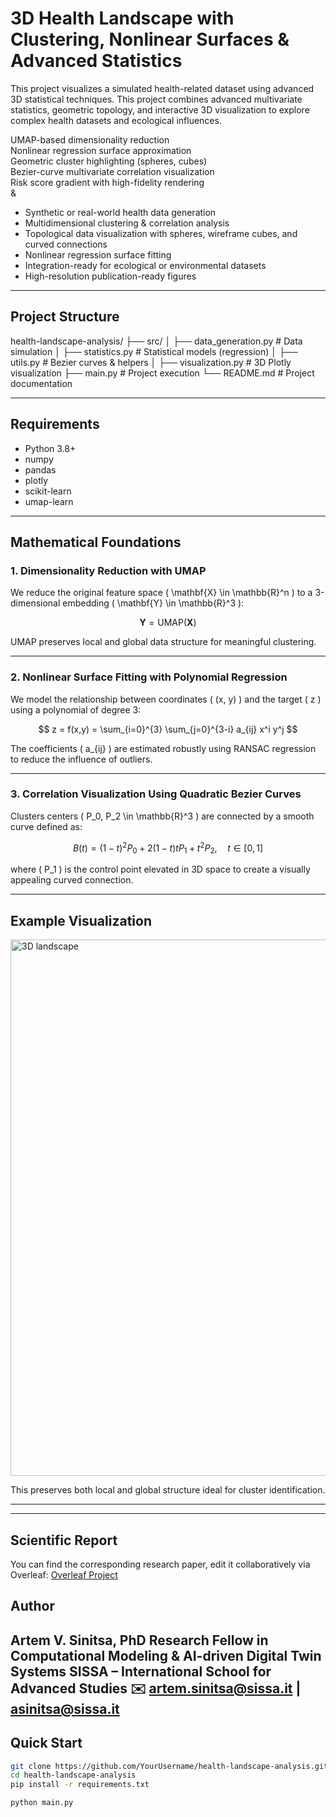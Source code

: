 #  3D Health Landscape with Clustering, Nonlinear Surfaces & Advanced Statistics

This project visualizes a simulated health-related dataset using advanced 3D statistical techniques.
This project combines advanced multivariate statistics, geometric topology, and interactive 3D visualization to explore complex health datasets and ecological influences.

 UMAP-based dimensionality reduction  
 Nonlinear regression surface approximation  
 Geometric cluster highlighting (spheres, cubes)  
 Bezier-curve multivariate correlation visualization  
 Risk score gradient with high-fidelity rendering  
&
- Synthetic or real-world health data generation
- Multidimensional clustering & correlation analysis
- Topological data visualization with spheres, wireframe cubes, and curved connections
- Nonlinear regression surface fitting
- Integration-ready for ecological or environmental datasets
- High-resolution publication-ready figures


---

##   Project Structure

health-landscape-analysis/
├── src/
│ ├── data_generation.py # Data simulation
│ ├── statistics.py # Statistical models (regression)
│ ├── utils.py # Bezier curves & helpers
│ ├── visualization.py # 3D Plotly visualization
├── main.py # Project execution
└── README.md # Project documentation

 

---

##  Requirements

- Python 3.8+
- numpy
- pandas
- plotly
- scikit-learn
- umap-learn

---


 ## Mathematical Foundations

### 1. Dimensionality Reduction with UMAP

We reduce the original feature space \( \mathbf{X} \in \mathbb{R}^n \) to a 3-dimensional embedding \( \mathbf{Y} \in \mathbb{R}^3 \):

$$
\mathbf{Y} = \text{UMAP}(\mathbf{X})
$$

UMAP preserves local and global data structure for meaningful clustering.

---

### 2. Nonlinear Surface Fitting with Polynomial Regression

We model the relationship between coordinates \( (x, y) \) and the target \( z \) using a polynomial of degree 3:

$$
z = f(x,y) = \sum_{i=0}^{3} \sum_{j=0}^{3-i} a_{ij} x^i y^j
$$

The coefficients \( a_{ij} \) are estimated robustly using RANSAC regression to reduce the influence of outliers.

---

### 3. Correlation Visualization Using Quadratic Bezier Curves

Clusters centers \( P_0, P_2 \in \mathbb{R}^3 \) are connected by a smooth curve defined as:

$$
B(t) = (1 - t)^2 P_0 + 2(1 - t) t P_1 + t^2 P_2, \quad t \in [0,1]
$$

where \( P_1 \) is the control point elevated in 3D space to create a visually appealing curved connection.

---


##  Example Visualization

<img width="858" alt="3D landscape" src="https://github.com/user-attachments/assets/d006abf1-7dad-41f4-aa52-d325bafda366" />


This preserves both local and global structure ideal for cluster identification.

--- 
---

##  Scientific Report

You can find the corresponding research paper, edit it collaboratively via Overleaf:
[Overleaf Project]([https://www.overleaf.com/read/XYZ-YOUR-LINK](https://www.overleaf.com/read/qtfbdwknkxjp#bcf527))

##   Author
Artem V. Sinitsa, PhD
Research Fellow in Computational Modeling & AI-driven Digital Twin Systems
SISSA – International School for Advanced Studies
✉️ artem.sinitsa@sissa.it | asinitsa@sissa.it
---

##   Quick Start

```bash
git clone https://github.com/YourUsername/health-landscape-analysis.git
cd health-landscape-analysis
pip install -r requirements.txt

python main.py

